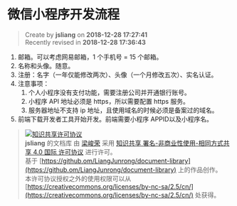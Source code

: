 微信小程序开发流程
===

> Create by **jsliang** on **2018-12-28 17:27:41**  
> Recently revised in **2018-12-28 17:36:43**

1. 邮箱。可以考虑网易邮箱，1 个手机号 = 15 个邮箱。
2. 名称和头像。随意。
3. 注册：名字（一年仅能修改两次）、头像（一个月修改五次）、实名认证。
4. 注意事项：
   1. 个人小程序没有支付功能，需要注册公司并开通银行账号。
   2. 小程序 API 地址必须是 https，所以需要配置 https 服务。
   3. 服务器地址不支持 ip 地址，且使用域名的时候必须是备案过的域名。
5. 前端下载开发者工具开始开发。前端需要小程序 APPID以及小程序名。


> [![知识共享许可协议](https://i.creativecommons.org/l/by-nc-sa/4.0/88x31.png)](http://creativecommons.org/licenses/by-nc-sa/4.0/)  
> **jsliang** 的文档库</a> 由 [梁峻荣](https://github.com/LiangJunrong/document-library) 采用 [知识共享 署名-非商业性使用-相同方式共享 4.0 国际 许可协议](http://creativecommons.org/licenses/by-nc-sa/4.0/) 进行许可。  
> 基于 [https://github.om/LiangJunrong/document-library](https://github.om/LiangJunrong/document-library) 上的作品创作。  
> 本许可协议授权之外的使用权限可以从 [https://creativecommons.org/licenses/by-nc-sa/2.5/cn/](https://creativecommons.org/licenses/by-nc-sa/2.5/cn/) 处获得。